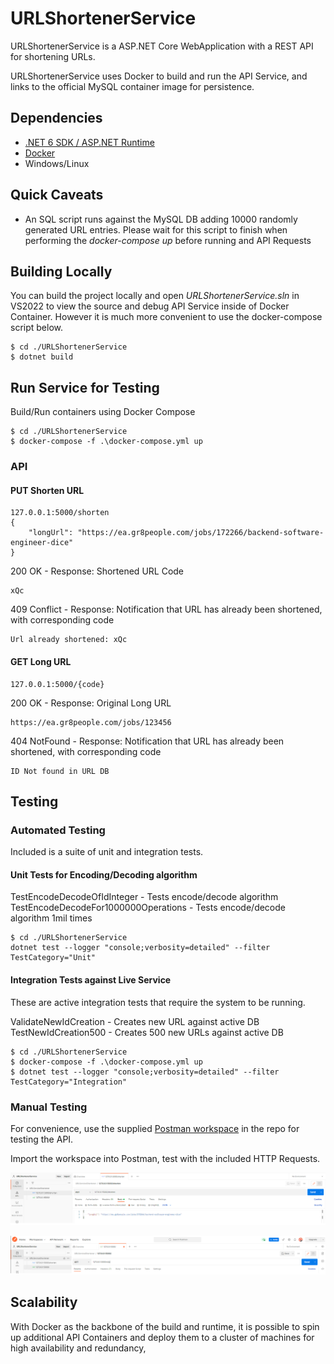 # URLShortenerService

URLShortenerService is a ASP.NET Core WebApplication with a REST API for shortening URLs.

URLShortenerService uses Docker to build and run the API Service, and links to the official MySQL container image for persistence. 

## Dependencies
* [.NET 6 SDK / ASP.NET Runtime](https://dotnet.microsoft.com/en-us/download/dotnet/6.0)
* [Docker](https://docs.docker.com/get-docker/)
* Windows/Linux

## Quick Caveats
- An SQL script runs against the MySQL DB adding 10000 randomly generated URL entries. Please wait for this script to finish when performing the *docker-compose up* before running and API Requests


## Building Locally

You can build the project locally and open *URLShortenerService.sln* in VS2022 to view the source and debug API Service inside of Docker Container.
However it is much more convenient to use the docker-compose script below.
```
$ cd ./URLShortenerService
$ dotnet build
```
## Run Service for Testing

Build/Run containers using Docker Compose
```
$ cd ./URLShortenerService
$ docker-compose -f .\docker-compose.yml up
```

### API
#### PUT Shorten URL
```
127.0.0.1:5000/shorten
{
    "longUrl": "https://ea.gr8people.com/jobs/172266/backend-software-engineer-dice"
}
```
200 OK - Response: Shortened URL Code 
```
xQc
```
409 Conflict - Response: Notification that URL has already been shortened, with corresponding code 
```
Url already shortened: xQc
```

#### GET Long URL
```
127.0.0.1:5000/{code}
```
200 OK - Response: Original Long URL 
```
https://ea.gr8people.com/jobs/123456
```
404 NotFound - Response: Notification that URL has already been shortened, with corresponding code 
```
ID Not found in URL DB
```

## Testing 
### Automated Testing
Included is a suite of unit and integration tests.
#### Unit Tests for Encoding/Decoding algorithm
TestEncodeDecodeOfIdInteger - Tests encode/decode algorithm
TestEncodeDecodeFor1000000Operations - Tests encode/decode algorithm 1mil times

```
$ cd ./URLShortenerService
dotnet test --logger "console;verbosity=detailed" --filter TestCategory="Unit"
```

#### Integration Tests against Live Service
These are active integration tests that require the system to be running.

ValidateNewIdCreation - Creates new URL against active DB
TestNewIdCreation500 - Creates 500 new URLs against active DB

```
$ cd ./URLShortenerService
$ docker-compose -f .\docker-compose.yml up
$ dotnet test --logger "console;verbosity=detailed" --filter TestCategory="Integration"
```

### Manual Testing
For convenience, use the supplied [Postman workspace](URLServiceShortener.postman_collection.json) in the repo for testing the API.

Import the workspace into Postman, test with the included HTTP Requests.

![Cannot find sample image in /doc](doc/put_example.png "PUT Request Example")

![Cannot find sample image in /doc](doc/get_example.png "PUT Request Example")

## Scalability
With Docker as the backbone of the build and runtime, it is possible to spin up additional API Containers and deploy them to a cluster of machines for high availability and redundancy,

